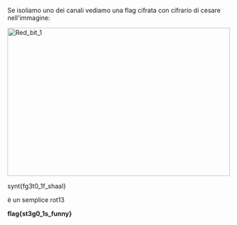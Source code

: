 Se isoliamo uno dei canali vediamo una flag cifrata con cifrario di cesare nell'immagine:

<img width="500" height="333" alt="Red_bit_1" src="https://github.com/user-attachments/assets/e39bad5b-f326-496f-a111-ba840c64767d" />

synt{fg3t0_1f_shaal}

è un semplice rot13

**flag{st3g0_1s_funny}**
